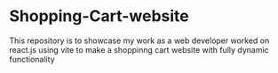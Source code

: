 # Shopping-Cart-website
This repository is to showcase my work as a web developer worked on  react.js using vite to make a shoppinng cart website with fully dynamic functionality
